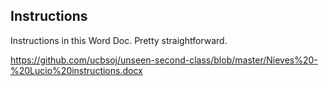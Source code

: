 ## Instructions

Instructions in this Word Doc. Pretty straightforward.

https://github.com/ucbsoj/unseen-second-class/blob/master/Nieves%20-%20Lucio%20instructions.docx
